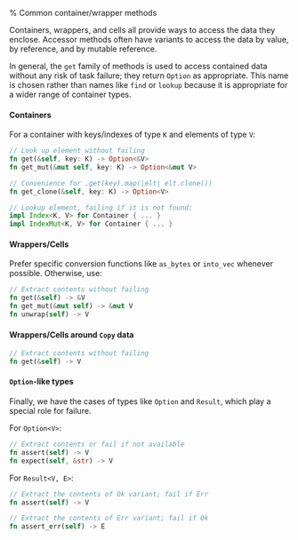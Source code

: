 % Common container/wrapper methods

Containers, wrappers, and cells all provide ways to access the data
they enclose.  Accessor methods often have variants to access the data
by value, by reference, and by mutable reference.

In general, the `get` family of methods is used to access contained
data without any risk of task failure; they return `Option` as
appropriate. This name is chosen rather than names like `find` or
`lookup` because it is appropriate for a wider range of container types.

#### Containers

For a container with keys/indexes of type `K` and elements of type `V`:

```rust
// Look up element without failing
fn get(&self, key: K) -> Option<&V>
fn get_mut(&mut self, key: K) -> Option<&mut V>

// Convenience for .get(key).map(|elt| elt.clone())
fn get_clone(&self, key: K) -> Option<V>

// Lookup element, failing if it is not found:
impl Index<K, V> for Container { ... }
impl IndexMut<K, V> for Container { ... }
```

#### Wrappers/Cells

Prefer specific conversion functions like `as_bytes` or `into_vec` whenever
possible. Otherwise, use:

```rust
// Extract contents without failing
fn get(&self) -> &V
fn get_mut(&mut self) -> &mut V
fn unwrap(self) -> V
```

#### Wrappers/Cells around `Copy` data

```rust
// Extract contents without failing
fn get(&self) -> V
```

#### `Option`-like types

Finally, we have the cases of types like `Option` and `Result`, which
play a special role for failure.

For `Option<V>`:

```rust
// Extract contents or fail if not available
fn assert(self) -> V
fn expect(self, &str) -> V
```

For `Result<V, E>`:

```rust
// Extract the contents of Ok variant; fail if Err
fn assert(self) -> V

// Extract the contents of Err variant; fail if Ok
fn assert_err(self) -> E
```
